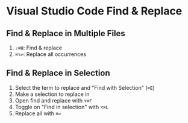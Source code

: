 # Visual Studio Code Find & Replace

## Find & Replace in Multiple Files

1. `⇧⌘H`: Find & replace
2. `⌘⌥↩`: Replace all occurrences

## Find & Replace in Selection

1. Select the term to replace and "Find with Selection" (`⌘E`)
2. Make a selection to replace in
3. Open find and replace with `⌥⌘F`
4. Toggle on "Find in selection" with `⌥⌘L`
5. Replace all with `⌘↩`
